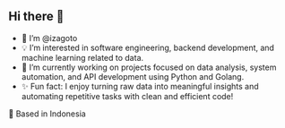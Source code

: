 ## Hi there 👋

- 🙌 I’m @izagoto  
- 💡 I’m interested in software engineering, backend development, and machine learning related to data.  
- 🚀 I’m currently working on projects focused on data analysis, system automation, and API development using Python and Golang.   
- ✨ Fun fact: I enjoy turning raw data into meaningful insights and automating repetitive tasks with clean and efficient code!



📍 Based in Indonesia 


